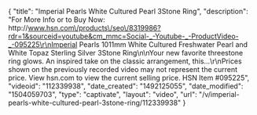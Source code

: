 {
    "title": "Imperial Pearls White Cultured Pearl 3Stone Ring",
    "description": "For More Info or to Buy Now: http:\/\/www.hsn.com\/products\/seo\/8319986?rdr=1&sourceid=youtube&cm_mmc=Social-_-Youtube-_-ProductVideo-_-095225\r\nImperial Pearls 1011mm White Cultured Freshwater Pearl and White Topaz Sterling Silver 3Stone Ring\n\nYour new favorite threestone ring glows. An inspired take on the classic arrangement, this...\r\nPrices shown on the previously recorded video may not represent the current price.  View hsn.com to view the current selling price. HSN Item #095225",
    "videoid": "112339938",
    "date_created": "1492125055",
    "date_modified": "1504059703",
    "type": "captivate",
    "layout": "video",
    "url": "\/v\/imperial-pearls-white-cultured-pearl-3stone-ring\/112339938"
}